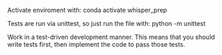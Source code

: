 Activate enviroment with: conda activate whisper_prep

Tests are run via unittest, so just run the file with: python -m unittest

Work in a test-driven development manner. This means that you should write tests first, then implement the code to pass those tests.



